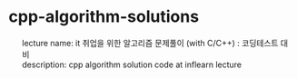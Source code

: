 # cpp-algorithm-solutions
<ul>
lecture name: it 취업을 위한 알고리즘 문제풀이 (with C/C++) : 코딩테스트 대비<br>
description: cpp algorithm solution code at inflearn lecture
</ul>
